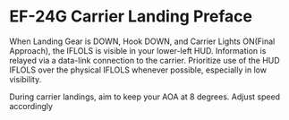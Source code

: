 # EF-24G Carrier Landing Preface

When Landing Gear is DOWN, Hook DOWN, and Carrier Lights ON(Final Approach), the IFLOLS is visible in your lower-left HUD. Information is relayed via a data-link connection to the carrier. Prioritize use of the HUD IFLOLS over the physical IFLOLS whenever possible, especially in low visibility.

During carrier landings, aim to keep your AOA at 8 degrees. Adjust speed accordingly

<br>
